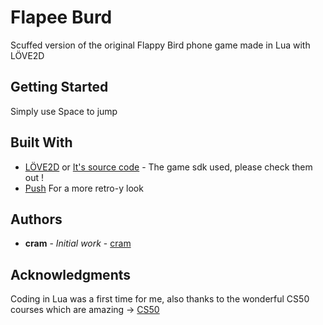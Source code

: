 # Flapee Burd

Scuffed version of the original Flappy Bird phone game made in Lua with LÖVE2D

## Getting Started

Simply use Space to jump


## Built With

* [LÖVE2D](https://love2d.org/) or [It's source code](https://bitbucket.org/rude/love/src/default/) - The game sdk used, please check them out !
* [Push](https://github.com/Ulydev/push) For a more retro-y look

## Authors

* **cram** - *Initial work* - [cram](https://github.com/Cram0)


## Acknowledgments

Coding in Lua was a first time for me, also thanks to the wonderful CS50 courses which are amazing -> [CS50](https://cs50.harvard.edu/college/2019/fall/)
